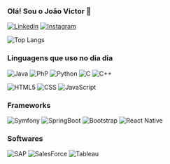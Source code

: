 ### Olá! Sou o João Victor 👋
[![Linkedin](	https://img.shields.io/badge/LinkedIn-0077B5?style=for-the-badge&logo=linkedin&logoColor=white)](https://www.linkedin.com/in/joaocanella/)
[![Instagram](https://img.shields.io/badge/Instagram-E4405F?style=for-the-badge&logo=instagram&logoColor=white)](https://www.instagram.com/jhonycanella/)

![Top Langs](https://github-readme-stats.vercel.app/api/top-langs/?username=jcanella&layout=compact)
### Linguagens que uso no dia dia

![Java](	https://img.shields.io/badge/Java-ED8B00?style=for-the-badge&logo=openjdk&logoColor=white)
![PhP](https://img.shields.io/badge/PHP-777BB4?style=for-the-badge&logo=php&logoColor=white)
![Python](https://img.shields.io/badge/Python-14354C?style=for-the-badge&logo=python&logoColor=white)
![C](https://img.shields.io/badge/C-00599C?style=for-the-badge&logo=c&logoColor=white)
![C++](https://img.shields.io/badge/C%2B%2B-00599C?style=for-the-badge&logo=c%2B%2B&logoColor=white)

![HTML5](	https://img.shields.io/badge/HTML5-E34F26?style=for-the-badge&logo=html5&logoColor=white)
![CSS](	https://img.shields.io/badge/CSS3-1572B6?style=for-the-badge&logo=css3&logoColor=white)
![JavaScript](https://img.shields.io/badge/JavaScript-323330?style=for-the-badge&logo=javascript&logoColor=F7DF1E)
### Frameworks
![Symfony](https://img.shields.io/badge/connect-%2300843e.svg?style=for-the-badge&logo=symfony&logoColor=white)
![SpringBoot](https://img.shields.io/badge/Spring-6DB33F?style=for-the-badge&logo=spring&logoColor=white)
![Bootstrap](https://img.shields.io/badge/Bootstrap-563D7C?style=for-the-badge&logo=bootstrap&logoColor=white)
![React Native](https://img.shields.io/badge/React_Native-20232A?style=for-the-badge&logo=react&logoColor=61DAF)
### Softwares
![SAP](	https://img.shields.io/badge/SAP-0FAAFF?style=for-the-badge&logo=sap&logoColor=white)
![SalesForce](	https://img.shields.io/badge/Salesforce-00A1E0?style=for-the-badge&logo=Salesforce&logoColor=white)
![Tableau](https://img.shields.io/badge/Tableau-E97627?style=for-the-badge&logo=Tableau&logoColor=white)


